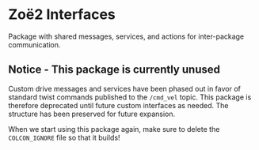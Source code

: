 # Zoë2 Interfaces
Package with shared messages, services, and actions for inter-package communication. 


## Notice - This package is currently unused
Custom drive messages and services have been phased out in favor of standard twist commands published to the `/cmd_vel` topic. This package is therefore deprecated until future custom interfaces as needed. The structure has been preserved for future expansion.

When we start using this package again, make sure to delete the `COLCON_IGNORE` file so that it builds!